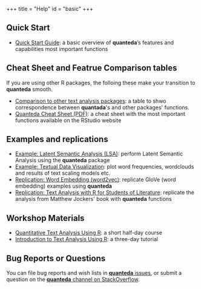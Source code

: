 +++
title = "Help"
id = "basic"
+++

## Quick Start

- [Quick Start Guide](http://docs.quanteda.io/articles/pkgdown/quickstart.html): a basic overview of **quanteda**’s features and capabilities most important functions

## Cheat Sheet and Featrue Comparison tables

If you are using other R packages, the folloing these make your transition to **quanteda** smooth.

- [Comparison to other text analysis packages](http://docs.quanteda.io/articles/pkgdown/comparison.html): a table to shwo correspondence between **quantada**'s and other packages' functions.
- [Quanteda Cheat Sheet (PDF)](https://github.com/rstudio/cheatsheets/raw/master/quanteda.pdf):  a cheat sheet with the most important functions available on the RStudio website

## Examples and replications

- [Example: Latent Semantic Analysis (LSA)](http://docs.quanteda.io/articles/pkgdown/examples/lsa.html): perform Latent Semantic Analysis using the **quanteda** package
- [Example: Textual Data Visualization](http://docs.quanteda.io/articles/pkgdown/examples/plotting.html): plot word frequencies, wordclouds and results of text scaling models etc.
- [Replication: Word Embedding (word2vec)](http://docs.quanteda.io/articles/pkgdown/replication/text2vec.html): replicate GloVe (word embedding) examples using **quanteda**
- [Replication: Text Analysis with R for Students of Literature](http://docs.quanteda.io/articles/pkgdown/replication/digital-humanities.html): replicate the analysis from Matthew Jockers' book with **quanteda** functions

## Workshop Materials

- [Quantitative Text Analysis Using R](https://github.com/kbenoit/QTAUR-halfday): a short half-day course
- [Introduction to Text Analysis Using R](https://github.com/kbenoit/ITAUR): a three-day tutorial

## Bug Reports or Questions

You can file bug reports and wish lists in [**quanteda** issues](https://github.com/kbenoit/quanteda/issues), or submit a question on the [**quanteda** channel on StackOverflow](http://stackoverflow.com/questions/tagged/quanteda).